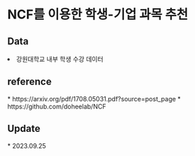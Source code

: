 <h1>NCF를 이용한 학생-기업 과목 추천</h1>
<h2>Data</h2>
<li> 강원대학교 내부 학생 수강 데이터 </li>
<h2>reference</h2> 
* https://arxiv.org/pdf/1708.05031.pdf?source=post_page
* https://github.com/doheelab/NCF
<h2>Update</h2>
* 2023.09.25
